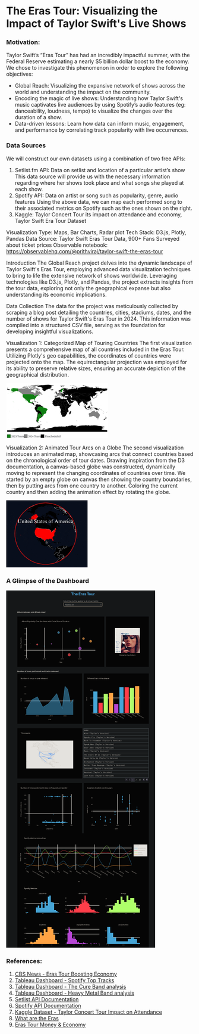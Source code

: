 # The Eras Tour: Visualizing the Impact of Taylor Swift's Live Shows

### Motivation:

Taylor Swift’s “Eras Tour” has had an incredibly impactful summer, with the Federal Reserve estimating a nearly $5 billion dollar boost to the economy. We chose to investigate this phenomenon in order to explore the following objectives:

- Global Reach: Visualizing the expansive network of shows across the world and understanding the impact on the community.
- Encoding the magic of live shows: Understanding how Taylor Swift's music captivates live audiences by using Spotify’s audio features (eg: danceability, loudness, tempo) to visualize the changes over the duration of a show.
- Data-driven lessons: Learn how data can inform music, engagement, and performance by correlating track popularity with live occurrences.


### Data Sources

We will construct our own datasets using a combination of two free APIs:
1. Setlist.fm API: Data on setlist and location of a particular artist’s show
This data source will provide us with the necessary information regarding where her shows took place and what songs she played at each show.
2. Spotify API: Data on artist or song such as popularity, genre, audio features
Using the above data, we can map each performed song to their associated metrics on Spotify such as the ones shown on the right.
3. Kaggle: Taylor Concert Tour its impact on attendance and economy, Taylor Swift Era Tour Dataset

Visualization Type: Maps, Bar Charts, Radar plot
Tech Stack: D3.js, Plotly, Pandas
Data Source: Taylor Swift Eras Tour Data, 900+ Fans Surveyed about ticket prices
Observable notebook: https://observablehq.com/@prithviraj/taylor-swift-the-eras-tour 

Introduction
The Global Reach project delves into the dynamic landscape of Taylor Swift's Eras Tour, employing advanced data visualization techniques to bring to life the extensive network of shows worldwide. Leveraging technologies like D3.js, Plotly, and Pandas, the project extracts insights from the tour data, exploring not only the geographical expanse but also understanding its economic implications.

Data Collection
The data for the project was meticulously collected by scraping a blog post detailing the countries, cities, stadiums, dates, and the number of shows for Taylor Swift's Eras Tour in 2024. This information was compiled into a structured CSV file, serving as the foundation for developing insightful visualizations.


Visualization 1: Categorized Map of Touring Countries
The first visualization presents a comprehensive map of all countries included in the Eras Tour. Utilizing Plotly's geo capabilities, the coordinates of countries were projected onto the map. The equirectangular projection was employed for its ability to preserve relative sizes, ensuring an accurate depiction of the geographical distribution.

![tour_countries.png](tour_countries.png)

Visualization 2: Animated Tour Arcs on a Globe
The second visualization introduces an animated map, showcasing arcs that connect countries based on the chronological order of tour dates. Drawing inspiration from the D3 documentation, a canvas-based globe was constructed, dynamically moving to represent the changing coordinates of countries over time. We started by an empty globe on canvas then showing the country boundaries, then by putting arcs from one country to another. Coloring the current country and then adding the animation effect by rotating the globe.

![tour_countries_animated.gif](tour_countries_animated.gif)

### A Glimpse of the Dashboard


![dashboard_snapshot.png](dashboard_snapshot.png)
   

### References:

1. [CBS News - Eras Tour Boosting Economy](https://www.cbsnews.com/news/taylor-swift-eras-tour-boosted-economy-tourism-federal-reserve-how-much-money-made/)
2. [Tableau Dashboard - Spotify Top Tracks](https://www.tableau.com/community/music/spotify-top-tracks)
3. [Tableau Dashboard - The Cure Band analysis](https://www.tableau.com/community/music/the-cure)
4. [Tableau Dashboard - Heavy Metal Band analysis](https://www.tableau.com/community/music/heavy-metal)
5. [Setlist API Documentation](https://api.setlist.fm/docs/1.0/ui/index.html)
6. [Spotify API Documentation](https://developer.spotify.com/documentation/web-api)
7. [Kaggle Dataset - Taylor Concert Tour Impact on Attendance](https://www.kaggle.com/datasets/gayu14/taylor-concert-tours-impact-on-attendance-and/data)
8. [What are the Eras](https://www.lsureveille.com/entertainment/what-are-the-eras-on-taylor-swifts-the-eras-tour/article_1ac1587a-cdc6-11ed-8c34-0fdc3d371c29.html)
9. [Eras Tour Money & Economy](https://time.com/6307420/taylor-swift-eras-tour-money-economy/)
